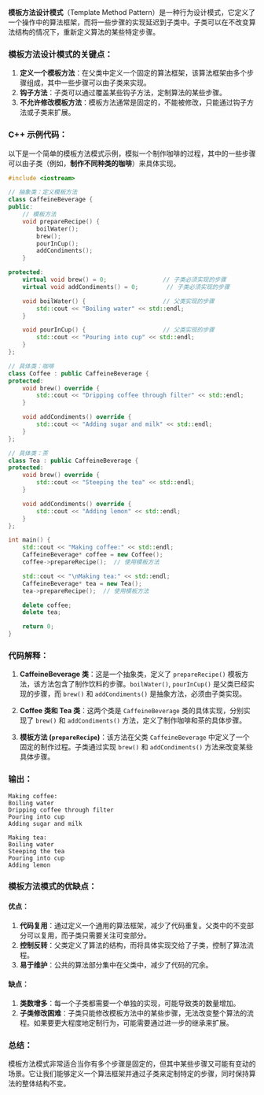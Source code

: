 **模板方法设计模式**（Template Method Pattern）是一种行为设计模式，它定义了一个操作中的算法框架，而将一些步骤的实现延迟到子类中。子类可以在不改变算法结构的情况下，重新定义算法的某些特定步骤。

### 模板方法设计模式的关键点：
1. **定义一个模板方法**：在父类中定义一个固定的算法框架，该算法框架由多个步骤组成，其中一些步骤可以由子类来实现。
2. **钩子方法**：子类可以通过覆盖某些钩子方法，定制算法的某些步骤。
3. **不允许修改模板方法**：模板方法通常是固定的，不能被修改，只能通过钩子方法或子类来扩展。

### C++ 示例代码：
以下是一个简单的模板方法模式示例，模拟一个制作咖啡的过程，其中的一些步骤可以由子类（例如，**制作不同种类的咖啡**）来具体实现。

```cpp
#include <iostream>

// 抽象类：定义模板方法
class CaffeineBeverage {
public:
    // 模板方法
    void prepareRecipe() {
        boilWater();
        brew();
        pourInCup();
        addCondiments();
    }

protected:
    virtual void brew() = 0;                // 子类必须实现的步骤
    virtual void addCondiments() = 0;        // 子类必须实现的步骤

    void boilWater() {                      // 父类实现的步骤
        std::cout << "Boiling water" << std::endl;
    }

    void pourInCup() {                      // 父类实现的步骤
        std::cout << "Pouring into cup" << std::endl;
    }
};

// 具体类：咖啡
class Coffee : public CaffeineBeverage {
protected:
    void brew() override {
        std::cout << "Dripping coffee through filter" << std::endl;
    }

    void addCondiments() override {
        std::cout << "Adding sugar and milk" << std::endl;
    }
};

// 具体类：茶
class Tea : public CaffeineBeverage {
protected:
    void brew() override {
        std::cout << "Steeping the tea" << std::endl;
    }

    void addCondiments() override {
        std::cout << "Adding lemon" << std::endl;
    }
};

int main() {
    std::cout << "Making coffee:" << std::endl;
    CaffeineBeverage* coffee = new Coffee();
    coffee->prepareRecipe();  // 使用模板方法

    std::cout << "\nMaking tea:" << std::endl;
    CaffeineBeverage* tea = new Tea();
    tea->prepareRecipe();  // 使用模板方法

    delete coffee;
    delete tea;

    return 0;
}
```

### 代码解释：
1. **CaffeineBeverage 类**：这是一个抽象类，定义了 `prepareRecipe()` 模板方法，该方法包含了制作饮料的步骤。`boilWater()`, `pourInCup()` 是父类已经实现的步骤，而 `brew()` 和 `addCondiments()` 是抽象方法，必须由子类实现。

2. **Coffee 类和 Tea 类**：这两个类是 `CaffeineBeverage` 类的具体实现，分别实现了 `brew()` 和 `addCondiments()` 方法，定义了制作咖啡和茶的具体步骤。

3. **模板方法 (`prepareRecipe`)**：该方法在父类 `CaffeineBeverage` 中定义了一个固定的制作过程。子类通过实现 `brew()` 和 `addCondiments()` 方法来改变某些具体步骤。

### 输出：
```
Making coffee:
Boiling water
Dripping coffee through filter
Pouring into cup
Adding sugar and milk

Making tea:
Boiling water
Steeping the tea
Pouring into cup
Adding lemon
```

### 模板方法模式的优缺点：

#### 优点：
1. **代码复用**：通过定义一个通用的算法框架，减少了代码重复。父类中的不变部分可以复用，而子类只需要关注可变部分。
2. **控制反转**：父类定义了算法的结构，而将具体实现交给了子类，控制了算法流程。
3. **易于维护**：公共的算法部分集中在父类中，减少了代码的冗余。

#### 缺点：
1. **类数增多**：每一个子类都需要一个单独的实现，可能导致类的数量增加。
2. **子类修改困难**：子类只能修改模板方法中的某些步骤，无法改变整个算法的流程。如果要更大程度地定制行为，可能需要通过进一步的继承来扩展。

### 总结：
模板方法模式非常适合当你有多个步骤是固定的，但其中某些步骤又可能有变动的场景。它让我们能够定义一个算法框架并通过子类来定制特定的步骤，同时保持算法的整体结构不变。
